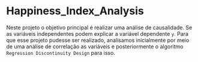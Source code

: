# Happiness_Index_Analysis

Neste projeto o objetivo principal é realizar uma análise de causalidade. Se as variáveis independentes podem explicar a variável dependente `y`.
Para que esse projeto pudesse ser realizado, analisamos inicialmente por meio de uma análise de correlação as variáveis e posteriormente o algoritmo `Regression Discontinuity Design` para isso.
